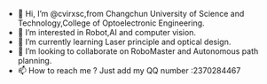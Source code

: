 - 👋 Hi, I’m @cvirxsc,from Changchun University of Science and Technology,College of Optoelectronic Engineering.
- 👀 I’m interested in Robot,AI and computer vision.
- 🌱 I’m currently learning Laser principle and optical design.
- 💞️ I’m looking to collaborate on RoboMaster and Autonomous path planning.
- 📫 How to reach me ? Just add my QQ number :2370284467

<!---
cvirxsc/cvirxsc is a ✨ special ✨ repository because its `README.md` (this file) appears on your GitHub profile.
You can click the Preview link to take a look at your changes.
--->
